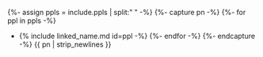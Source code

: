 {%- assign ppls = include.ppls | split:" " -%}
{%- capture pn -%}
{%- for ppl in ppls -%}
   - {% include linked_name.md id=ppl -%}
{%- endfor -%}
{%- endcapture -%}
{{ pn | strip_newlines }}
